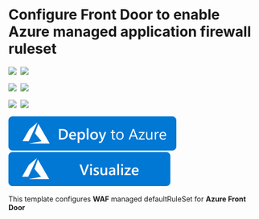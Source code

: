 # Configure Front Door to enable Azure managed application firewall ruleset 

<IMG SRC="https://azurequickstartsservice.blob.core.windows.net/badges/201-front-door-managed-waf-ruleset/PublicLastTestDate.svg" />&nbsp;
<IMG SRC="https://azurequickstartsservice.blob.core.windows.net/badges/201-front-door-managed-waf-ruleset/PublicDeployment.svg" />&nbsp;

<IMG SRC="https://azurequickstartsservice.blob.core.windows.net/badges/201-front-door-managed-waf-ruleset/FairfaxLastTestDate.svg" />&nbsp;
<IMG SRC="https://azurequickstartsservice.blob.core.windows.net/badges/201-front-door-managed-waf-ruleset/FairfaxDeployment.svg" />&nbsp;

<IMG SRC="https://azurequickstartsservice.blob.core.windows.net/badges/201-front-door-managed-waf-ruleset/BestPracticeResult.svg" />&nbsp;
<IMG SRC="https://azurequickstartsservice.blob.core.windows.net/badges/201-front-door-managed-waf-ruleset/CredScanResult.svg" />&nbsp;

<a href="https://portal.azure.com/#create/Microsoft.Template/uri/https%3A%2F%2Fraw.githubusercontent.com%2FAzure%2Fazure-quickstart-templates%2Fmaster%2F201-front-door-managed-waf-ruleset%2Fazuredeploy.json" target="_blank">
    <img src="https://raw.githubusercontent.com/Azure/azure-quickstart-templates/master/1-CONTRIBUTION-GUIDE/images/deploytoazure.svg?sanitize=true"/>
</a>
<a href="http://armviz.io/#/?load=https%3A%2F%2Fraw.githubusercontent.com%2FAzure%2Fazure-quickstart-templates%2Fmaster%2F201-front-door-managed-waf-ruleset%2Fazuredeploy.json" target="_blank">
<img src="https://raw.githubusercontent.com/Azure/azure-quickstart-templates/master/1-CONTRIBUTION-GUIDE/images/visualizebutton.svg?sanitize=true"/>
</a>

This template configures **WAF** managed defaultRuleSet for **Azure Front Door**
